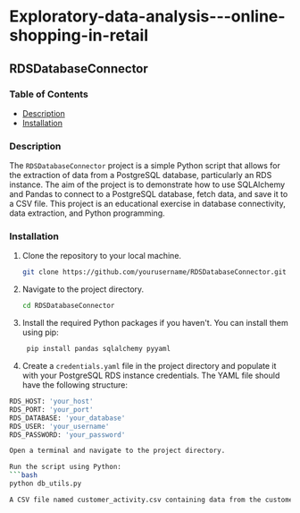 # Exploratory-data-analysis---online-shopping-in-retail

## RDSDatabaseConnector

### Table of Contents
- [Description](#description)
- [Installation](#installation)

### Description
The `RDSDatabaseConnector` project is a simple Python script that allows for the extraction of data from a PostgreSQL database, particularly an RDS instance. The aim of the project is to demonstrate how to use SQLAlchemy and Pandas to connect to a PostgreSQL database, fetch data, and save it to a CSV file. This project is an educational exercise in database connectivity, data extraction, and Python programming.

### Installation
1. Clone the repository to your local machine.
   ```bash
   git clone https://github.com/yourusername/RDSDatabaseConnector.git
   
2. Navigate to the project directory.
   ```bash
   cd RDSDatabaseConnector
   
3. Install the required Python packages if you haven't. You can install them using pip:
   ```bash
    pip install pandas sqlalchemy pyyaml

5. Create a `credentials.yaml` file in the project directory and populate it with your PostgreSQL RDS instance credentials. The YAML file should have the following structure:
```bash
RDS_HOST: 'your_host'
RDS_PORT: 'your_port'
RDS_DATABASE: 'your_database'
RDS_USER: 'your_username'
RDS_PASSWORD: 'your_password'

Open a terminal and navigate to the project directory.

Run the script using Python:
```bash
python db_utils.py

A CSV file named customer_activity.csv containing data from the customer_activity table in your PostgreSQL database will be generated in the project directory.




